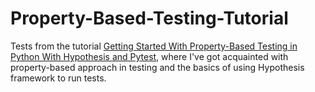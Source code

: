 # Property-Based-Testing-Tutorial
Tests from the tutorial [Getting Started With Property-Based Testing in Python With Hypothesis and Pytest](https://semaphoreci.com/blog/property-based-testing-python-hypothesis-pytest), where I've got acquainted with property-based approach in testing and the basics of using Hypothesis framework to run tests.

